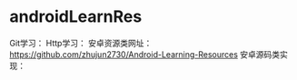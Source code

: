 # androidLearnRes
Git学习：
Http学习：
安卓资源类网址：https://github.com/zhujun2730/Android-Learning-Resources
安卓源码类实现：
